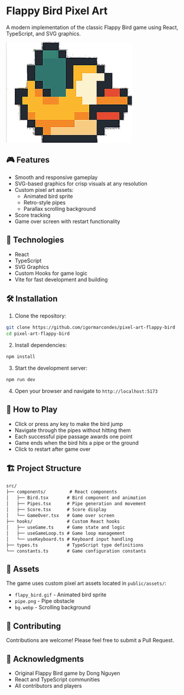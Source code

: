 # Flappy Bird Pixel Art

A modern implementation of the classic Flappy Bird game using React, TypeScript, and SVG graphics.

![Flappy Bird Game](public/assets/flapy_bird.gif)

## 🎮 Features

- Smooth and responsive gameplay
- SVG-based graphics for crisp visuals at any resolution
- Custom pixel art assets:
  - Animated bird sprite
  - Retro-style pipes
  - Parallax scrolling background
- Score tracking
- Game over screen with restart functionality

## 🚀 Technologies

- React
- TypeScript
- SVG Graphics
- Custom Hooks for game logic
- Vite for fast development and building

## 🛠️ Installation

1. Clone the repository:

```bash
git clone https://github.com/igormarcondes/pixel-art-flappy-bird
cd pixel-art-flappy-bird
```

2. Install dependencies:

```bash
npm install
```

3. Start the development server:

```bash
npm run dev
```

4. Open your browser and navigate to `http://localhost:5173`

## 🎯 How to Play

- Click or press any key to make the bird jump
- Navigate through the pipes without hitting them
- Each successful pipe passage awards one point
- Game ends when the bird hits a pipe or the ground
- Click to restart after game over

## 🏗️ Project Structure

```
src/
├── components/         # React components
│   ├── Bird.tsx       # Bird component and animation
│   ├── Pipes.tsx      # Pipe generation and movement
│   ├── Score.tsx      # Score display
│   └── GameOver.tsx   # Game over screen
├── hooks/             # Custom React hooks
│   ├── useGame.ts     # Game state and logic
│   ├── useGameLoop.ts # Game loop management
│   └── useKeyboard.ts # Keyboard input handling
├── types.ts           # TypeScript type definitions
└── constants.ts       # Game configuration constants
```

## 🎨 Assets

The game uses custom pixel art assets located in `public/assets/`:

- `flapy_bird.gif` - Animated bird sprite
- `pipe.png` - Pipe obstacle
- `bg.webp` - Scrolling background

## 🤝 Contributing

Contributions are welcome! Please feel free to submit a Pull Request.

## 🙏 Acknowledgments

- Original Flappy Bird game by Dong Nguyen
- React and TypeScript communities
- All contributors and players
